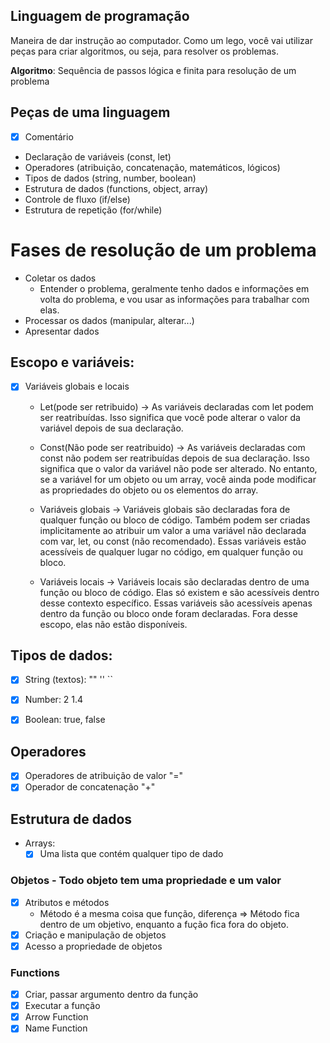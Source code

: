 ## Linguagem de programação
Maneira de dar instrução ao computador.
Como um lego, você vai utilizar peças para criar algoritmos, ou seja, para resolver os problemas.

**Algoritmo**: Sequência de passos lógica e finita para resolução de um problema

## Peças de uma linguagem
- [x] Comentário
- Declaração de variáveis (const, let)
- Operadores (atribuição, concatenação, matemáticos, lógicos)
- Tipos de dados (string, number, boolean)
- Estrutura de dados (functions, object, array)
- Controle de fluxo (if/else)
- Estrutura de repetição (for/while)

# Fases de resolução de um problema
- Coletar os dados
    - Entender o problema, geralmente tenho dados e informações em volta do problema, e vou usar as informações para trabalhar com elas.
- Processar os dados (manipular, alterar...)
- Apresentar dados   

## Escopo e variáveis:
- [x] Variáveis globais e locais
    - Let(pode ser retribuido) -> As variáveis declaradas com let podem ser reatribuídas. Isso significa que você pode alterar o valor da variável depois de sua declaração.

    - Const(Não pode ser reatribuido) -> As variáveis declaradas com const não podem ser reatribuídas depois de sua declaração. Isso significa que o valor da variável não pode ser alterado. No entanto, se a variável for um objeto ou um array, você ainda pode modificar as propriedades do objeto ou os elementos do array.

    - Variáveis globais -> Variáveis globais são declaradas fora de qualquer função ou bloco de código. Também podem ser criadas implicitamente ao atribuir um valor a uma variável não declarada com var, let, ou const (não recomendado). Essas variáveis estão acessíveis de qualquer lugar no código, em qualquer função ou bloco.

    - Variáveis locais -> Variáveis locais são declaradas dentro de uma função ou bloco de código. Elas só existem e são acessíveis dentro desse contexto específico. Essas variáveis são acessíveis apenas dentro da função ou bloco onde foram declaradas. Fora desse escopo, elas não estão disponíveis.


    
## Tipos de dados:
- [x] String (textos): "" '' ``
- [x] Number: 2 1.4 
- [x] Boolean: true, false


## Operadores
- [x] Operadores de atribuição de valor "="
- [x] Operador de concatenação "+"

## Estrutura de dados
- Arrays:
    - [x] Uma lista que contém qualquer tipo de dado

### Objetos - Todo objeto tem uma propriedade e um valor
- [x] Atributos e métodos
    - Método é a mesma coisa que função, diferença => Método fica dentro de um objetivo, enquanto a fução fica fora do objeto.
- [x] Criação e manipulação de objetos
- [x] Acesso a propriedade de objetos

### Functions
- [x] Criar, passar argumento dentro da função
- [x] Executar a função
- [x] Arrow Function
- [x] Name Function